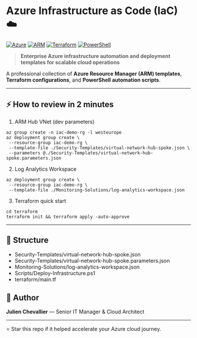 # Azure Infrastructure as Code (IaC) ☁️

[![Azure](https://img.shields.io/badge/Azure-Cloud%20Platform-blue.svg)](https://azure.microsoft.com)
[![ARM](https://img.shields.io/badge/ARM-Templates-orange.svg)](#)
[![Terraform](https://img.shields.io/badge/Terraform-Infrastructure-purple.svg)](#)
[![PowerShell](https://img.shields.io/badge/PowerShell-Automation-blue.svg)](#)

> **Enterprise Azure infrastructure automation and deployment templates for scalable cloud operations**

A professional collection of **Azure Resource Manager (ARM) templates**, **Terraform configurations**, and **PowerShell automation scripts**.

---

## ⚡ How to review in 2 minutes
1) ARM Hub VNet (dev parameters)
```
az group create -n iac-demo-rg -l westeurope
az deployment group create \
 --resource-group iac-demo-rg \
 --template-file ./Security-Templates/virtual-network-hub-spoke.json \
 --parameters @./Security-Templates/virtual-network-hub-spoke.parameters.json
```
2) Log Analytics Workspace
```
az deployment group create \
 --resource-group iac-demo-rg \
 --template-file ./Monitoring-Solutions/log-analytics-workspace.json
```
3) Terraform quick start
```
cd terraform
terraform init && terraform apply -auto-approve
```

---

## 📁 Structure
- Security-Templates/virtual-network-hub-spoke.json
- Security-Templates/virtual-network-hub-spoke.parameters.json
- Monitoring-Solutions/log-analytics-workspace.json
- Scripts/Deploy-Infrastructure.ps1
- terraform/main.tf

## 👤 Author
**Julien Chevallier** — Senior IT Manager & Cloud Architect

---

⭐ Star this repo if it helped accelerate your Azure cloud journey.
